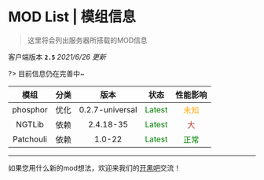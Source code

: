 # MOD List | 模组信息

>这里将会列出服务器所搭载的MOD信息

客户端版本 **`2.5`** *2021/6/26 更新*

?> 目前信息仍在完善中~

|模组|分类|版本|状态|性能影响|
| :----: | :----: | :----: | :----: | :----: |
|phosphor|优化|0.2.7-universal|<span style="color:green">Latest</span>|<span style="color:#FFB11B">未知</span>|
|NGTLib|依赖|2.4.18-35|<span style="color:green">Latest</span>|<span style="color:#C73E3A">大</span>|
|Patchouli|依赖|1.0-22|<span style="color:green">Latest</span>|<span style="color:green">正常</span>|

----

如果您用什么新的mod想法，欢迎来我们的[开黑吧](https://kaihei.co/bPw8sV)交流！